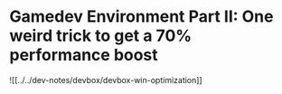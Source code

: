 # Gamedev Environment Part II: One weird trick to get a 70% performance boost

![[../../dev-notes/devbox/devbox-win-optimization]]
